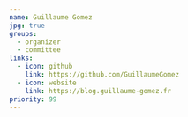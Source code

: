 ```yaml
---
name: Guillaume Gomez
jpg: true
groups:
  - organizer
  - committee
links:
  - icon: github
    link: https://github.com/GuillaumeGomez
  - icon: website
    link: https://blog.guillaume-gomez.fr
priority: 99
---
```

